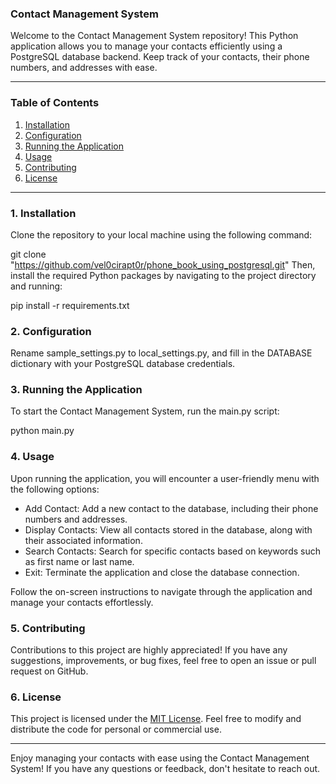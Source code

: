 ### Contact Management System

Welcome to the Contact Management System repository! This Python application allows you to manage your contacts efficiently using a PostgreSQL database backend. Keep track of your contacts, their phone numbers, and addresses with ease.

---

### Table of Contents

1. [Installation](#installation)
2. [Configuration](#configuration)
3. [Running the Application](#running-the-application)
4. [Usage](#usage)
5. [Contributing](#contributing)
6. [License](#license)

---

### 1. Installation

Clone the repository to your local machine using the following command:

git clone "https://github.com/vel0cirapt0r/phone_book_using_postgresql.git"
Then, install the required Python packages by navigating to the project directory and running:

pip install -r requirements.txt
### 2. Configuration

Rename sample_settings.py to local_settings.py, and fill in the DATABASE dictionary with your PostgreSQL database credentials.

### 3. Running the Application

To start the Contact Management System, run the main.py script:

python main.py
### 4. Usage

Upon running the application, you will encounter a user-friendly menu with the following options:

- Add Contact: Add a new contact to the database, including their phone numbers and addresses.
- Display Contacts: View all contacts stored in the database, along with their associated information.
- Search Contacts: Search for specific contacts based on keywords such as first name or last name.
- Exit: Terminate the application and close the database connection.

Follow the on-screen instructions to navigate through the application and manage your contacts effortlessly.

### 5. Contributing

Contributions to this project are highly appreciated! If you have any suggestions, improvements, or bug fixes, feel free to open an issue or pull request on GitHub.

### 6. License

This project is licensed under the [MIT License](LICENSE). Feel free to modify and distribute the code for personal or commercial use.

---

Enjoy managing your contacts with ease using the Contact Management System! If you have any questions or feedback, don't hesitate to reach out.

